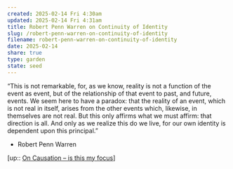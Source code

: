 ```yaml
---
created: 2025-02-14 Fri 4:30am
updated: 2025-02-14 Fri 4:31am
title: Robert Penn Warren on Continuity of Identity
slug: /robert-penn-warren-on-continuity-of-identity
filename: robert-penn-warren-on-continuity-of-identity
date: 2025-02-14
share: true
type: garden
state: seed
---
```

“This is not remarkable, for, as we know, reality is not a function of the event as event, but of the relationship of that event to past, and future, events. We seem here to have a paradox: that the reality of an event, which is not real in itself, arises from the other events which, likewise, in themselves are not real. But this only affirms what we must affirm: that direction is all. And only as we realize this do we live, for our own identity is dependent upon this principal.”

- Robert Penn Warren

[up:: [On Causation – is this my focus](on-causation-is-this-my-focus)]

